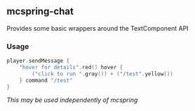 mcspring-chat
---
Provides some basic wrappers around the TextComponent API

### Usage

```kotlin
player.sendMessage {
    "hover for details".red() hover {
        ("click to run ".gray()) + ("/test".yellow())
    } command "/test"
}
```

_This may be used independently of mcspring_

